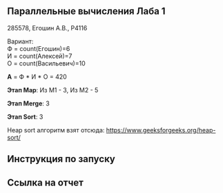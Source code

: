 ## Параллельные вычисления Лаба 1

285578, Егошин А.В., P4116

Вариант:  
Ф = count(Егошин)=6    
И = count(Алексей)=7  
О = count(Васильевич)=10  

**A** = Ф * И * О = 420  

**Этап Map**: Из M1 - 3, Из M2 - 5

**Этап Merge**: 3

**Этап Sort**: 3

Heap sort алгоритм взят отсюда: https://www.geeksforgeeks.org/heap-sort/

## Инструкция по запуску

## Ссылка на  отчет